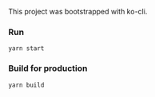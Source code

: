 This project was bootstrapped with ko-cli.

### Run
```
yarn start
```

### Build for production
```
yarn build
```